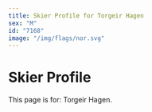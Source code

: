 ```yaml
---
title: Skier Profile for Torgeir Hagen
sex: "M"
id: "7168"
image: "/img/flags/nor.svg" 
---
```


# Skier Profile

This page is for: Torgeir Hagen.
    